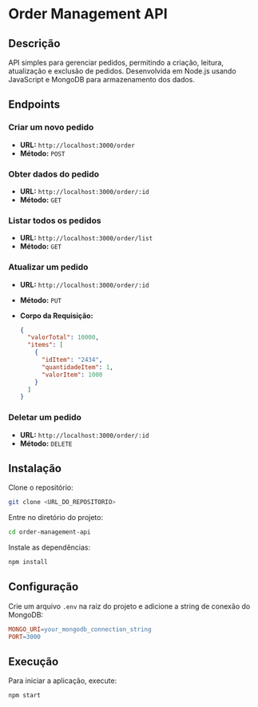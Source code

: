 # Order Management API

## Descrição

API simples para gerenciar pedidos, permitindo a criação, leitura, atualização e exclusão de pedidos. Desenvolvida em Node.js usando JavaScript e MongoDB para armazenamento dos dados.

## Endpoints

### Criar um novo pedido

- **URL:** `http://localhost:3000/order`
- **Método:** `POST`

### Obter dados do pedido

- **URL:** `http://localhost:3000/order/:id`
- **Método:** `GET`

### Listar todos os pedidos

- **URL:** `http://localhost:3000/order/list`
- **Método:** `GET`

### Atualizar um pedido

- **URL:** `http://localhost:3000/order/:id`
- **Método:** `PUT`
- **Corpo da Requisição:**

  ```json
  {
    "valorTotal": 10000,
    "items": [
      {
        "idItem": "2434",
        "quantidadeItem": 1,
        "valorItem": 1000
      }
    ]
  }
  ```

### Deletar um pedido

- **URL:** `http://localhost:3000/order/:id`
- **Método:** `DELETE`

## Instalação

Clone o repositório:

```bash
git clone <URL_DO_REPOSITORIO>
```

Entre no diretório do projeto:

```bash
cd order-management-api
```

Instale as dependências:

```bash
npm install
```

## Configuração

Crie um arquivo `.env` na raiz do projeto e adicione a string de conexão do MongoDB:

```makefile
MONGO_URI=your_mongodb_connection_string
PORT=3000
```

## Execução

Para iniciar a aplicação, execute:

```bash
npm start
```
